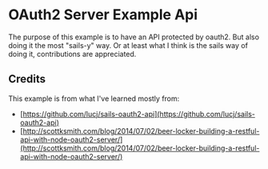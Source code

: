 # OAuth2 Server Example Api

The purpose of this example is to have an API protected by oauth2. But also doing it the most "sails-y" way. Or at least what I think is the sails way of doing it, contributions are appreciated.

## Credits

This example is from what I've learned mostly from:

 - [https://github.com/lucj/sails-oauth2-api](https://github.com/lucj/sails-oauth2-api)
 - [http://scottksmith.com/blog/2014/07/02/beer-locker-building-a-restful-api-with-node-oauth2-server/](http://scottksmith.com/blog/2014/07/02/beer-locker-building-a-restful-api-with-node-oauth2-server/)
